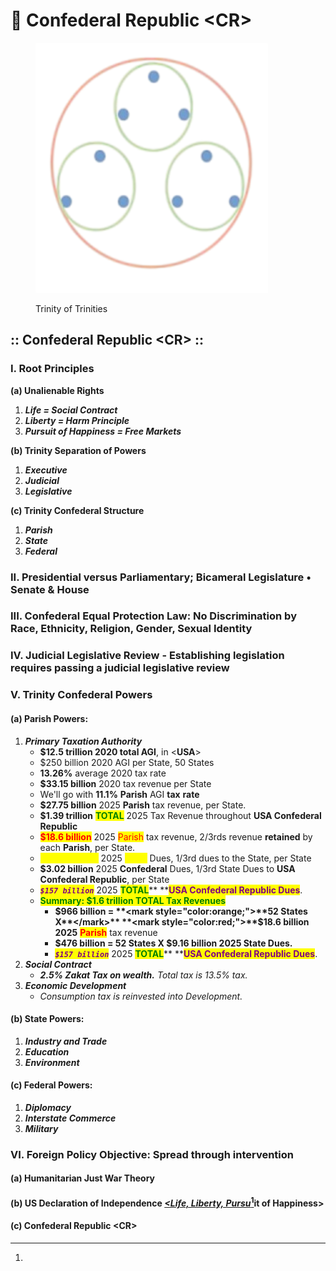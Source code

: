 # 🐰 Confederal Republic \<CR>

<figure><img src=".gitbook/assets/tri-tris.png" alt=""><figcaption><p>Trinity of Trinities</p></figcaption></figure>

## :: Confederal Republic \<CR> ::

### I. Root Principles

&#x20;   **(a) Unalienable Rights**

1. _**Life = Social Contract**_
2. _**Liberty = Harm Principle**_
3. _**Pursuit of Happiness = Free Markets**_

&#x20;   **(b) Trinity Separation of Powers**

1. _**Executive**_&#x20;
2. _**Judicial**_
3. _**Legislative**_

&#x20;   **(c) Trinity Confederal Structure**

1. _**Parish**_
2. _**State**_
3. _**Federal**_&#x20;

### II. Presidential versus Parliamentary; Bicameral Legislature • Senate & House

### III. Confederal Equal Protection Law: No Discrimination by Race, Ethnicity, Religion, Gender, Sexual Identity

### IV. **Judicial Legislative Review - Establishing legislation requires passing a judicial legislative review**

### V. Trinity Confederal Powers  &#x20;

#### &#x20;   (a) Parish Powers:

1. _**Primary Taxation Authority**_
   * **$12.5 trillion 2020 total AGI**, in <**USA**>
   * $250 billion 2020 AGI per State, 50 States
   * **13.26%** average 2020 tax rate
   * **$33.15 billion** 2020 tax revenue per State
   * We'll go with **11.1%** **Parish** AGI **tax** **rate**
   * **$27.75 billion** 2025 **Parish** tax revenue, per State.
   * **$1.39 trillion** <mark style="color:green;">**TOTAL**</mark> 2025 Tax Revenue throughout **USA Confederal Republic**
   * <mark style="color:red;">**$18.6 billion**</mark> 2025 <mark style="color:red;">Parish</mark> tax revenue, 2/3rds revenue **retained** by each **Parish**, per State.
   * _<mark style="color:yellow;">**`$9.16 billion`**</mark>_ 2025 <mark style="color:yellow;">**State**</mark> Dues, 1/3rd dues to the State, per State
   * **$3.02 billion** 2025 **Confederal** Dues, 1/3rd State Dues to **USA Confederal Republic**, per State
   * _<mark style="color:purple;">**`$157 billion`**</mark>_ 2025 <mark style="color:green;">**TOTAL**</mark>**  **<mark style="color:purple;">**USA Confederal Republic Dues**</mark>.
   * <mark style="color:green;">**Summary: $1.6 trillion TOTAL Tax Revenues**</mark>
     * **$966 billion = **<mark style="color:orange;">**52 States X**</mark>** **<mark style="color:red;">**$18.6 billion**</mark> **2025** <mark style="color:red;">**Parish**</mark> tax revenue
     * **$476 billion = 52 States X $9.16 billion 2025 State Dues.**&#x20;
     * _<mark style="color:purple;">**`$157 billion`**</mark>_ 2025 <mark style="color:green;">**TOTAL**</mark>**  **<mark style="color:purple;">**USA Confederal Republic Dues**</mark>.
2. _**Social Contract**_
   * _**2.5% Zakat Tax on wealth.** Total tax is 13.5% tax._
3. _**Economic Development**_
   * _Consumption tax is reinvested into Development._

#### &#x20;   (b) State Powers:

1. _**Industry and Trade**_
2. _**Education**_
3. _**Environment**_&#x20;

#### &#x20;   (c) Federal Powers:

1. _**Diplomacy**_
2. _**Interstate Commerce**_
3. _**Military**_&#x20;

### VI. Foreign Policy Objective: Spread through intervention&#x20;

#### &#x20;   (a) Humanitarian Just War Theory&#x20;

#### &#x20;   (b) US Declaration of Independence [_\<Life, Liberty, Pursu_](#user-content-fn-1)[^1]it of Happiness>

#### &#x20;   (c) Confederal Republic \<CR>

[^1]: 
